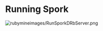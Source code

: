# Running Spork
![rubymineimages/RunSporkDRbServer.png](https://raw.github.com/perfectionist/sample_project/images/RunSporkDRbServer.png)